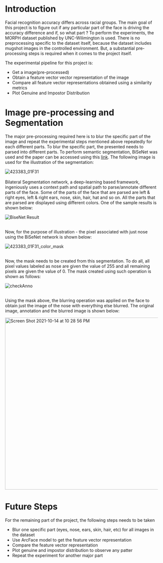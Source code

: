 # Introduction

Facial recognition accuracy differs across racial groups. The main goal of this project is to figure out if any particular part of the face is driving the accuracy difference and if, so what part ? To perform the experiments, the MORPH dataset published by UNC-Wilimington is used. There is no preprocessing specific to the dataset itself, because the dataset includes mugshot images in the controlled environment. But, a substantial pre-processing steps is required when it comes to the project itself. 
 
The experimental pipeline for this project is:
 - Get a image(pre-processed)
 - Obtain a feature vector vector representation of the image
 - Compare all feature vector representations obtained using a similarity metrics
 - Plot Genuine and Impostor Distribution 


# Image pre-processing and Segmentation

The major pre-processing required here is to blur the specific part of the image and repeat the experimental steps mentioned above repeatedly for each different parts. To blur the specific part, the presented needs to parsed into different parts. To perform semantic segmentation, BiSeNet was used and the paper can be accessed using this [link](https://arxiv.org/abs/1808.00897). The following image is used for the illustration of the segmentation:

![423383_01F31](https://user-images.githubusercontent.com/40056517/137397604-00c45876-fe4e-4f1f-9c31-a0231284014e.JPG) <br ><br >
Bilateral Segmentation network, a deep-learning based framework, ingeniously uses a context path and spatial path to parse/annotate different parts of the face. Some of the parts of the face that are parsed are left & right eyes, left & right ears, nose, skin, hair, hat and so on. All the parts that are parsed are displayed using different colors. One of the sample results is shown below:

![BiseNet Result](https://user-images.githubusercontent.com/40056517/137433274-70e43f2d-c2d5-4851-af88-785c75a6a219.png) <br ><br >

Now, for the purpose of illustration - the pixel associated with just nose using the BiSeNet network is shown below:

![423383_01F31_color_mask](https://user-images.githubusercontent.com/40056517/137429053-5d781713-d363-4d84-8ba3-1d7bac5f23e5.png) <br ><br >

Now, the mask needs to be created from this segmentation. To do all, all pixel values labeled as nose are given the value of 255 and all remaining pixels are given the value of 0. The mask created using such operation is shown as follows:

![checkAnno](https://user-images.githubusercontent.com/40056517/137429036-c6542d93-8010-4b4e-9281-769397a56ace.png) <br ><br >

Using the mask above, the blurring operation was applied on the face to obtain just the image of the nose with everything else blurred. The original image, annotation and the blurred image is shown below:

<img width="566" alt="Screen Shot 2021-10-14 at 10 28 56 PM" src="https://user-images.githubusercontent.com/40056517/137429071-bcb5c40a-162e-4edf-ad84-24bd3f0d635d.png">

# Future Steps

For the remaining part of the project, the following steps needs to be taken
- Blur one specific part (eyes, nose, ears, skin, hair, etc) for all images in the dataset
- Use ArcFace model to get the feature vector representation
- Compare the feature vector representation
- Plot genuine and impostor distribution to observe any patter
- Repeat the experiment for another major part
